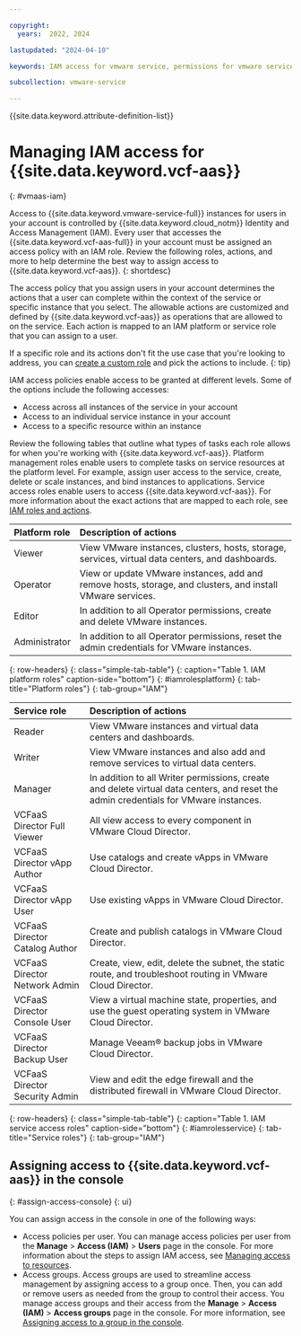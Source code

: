 ```yaml
---

copyright:
  years:  2022, 2024

lastupdated: "2024-04-10"

keywords: IAM access for vmware service, permissions for vmware service, identity and access management for vmware service, roles for vmware service, actions for vmware service, assigning access for vmware service

subcollection: vmware-service

---
```


{{site.data.keyword.attribute-definition-list}}

# Managing IAM access for {{site.data.keyword.vcf-aas}}
{: #vmaas-iam}

Access to {{site.data.keyword.vmware-service-full}} instances for users in your account is controlled by {{site.data.keyword.cloud_notm}} Identity and Access Management (IAM). Every user that accesses the {{site.data.keyword.vcf-aas-full}} in your account must be assigned an access policy with an IAM role. Review the following roles, actions, and more to help determine the best way to assign access to {{site.data.keyword.vcf-aas}}.
{: shortdesc}

The access policy that you assign users in your account determines the actions that a user can complete within the context of the service or specific instance that you select. The allowable actions are customized and defined by {{site.data.keyword.vcf-aas}} as operations that are allowed to on the service. Each action is mapped to an IAM platform or service role that you can assign to a user.

If a specific role and its actions don't fit the use case that you're looking to address, you can [create a custom role](/docs/account?topic=account-custom-roles&interface=ui) and pick the actions to include.
{: tip}

IAM access policies enable access to be granted at different levels. Some of the options include the following accesses:

* Access across all instances of the service in your account
* Access to an individual service instance in your account
* Access to a specific resource within an instance

Review the following tables that outline what types of tasks each role allows for when you're working with {{site.data.keyword.vcf-aas}}. Platform management roles enable users to complete tasks on service resources at the platform level. For example, assign user access to the service, create, delete or scale instances, and bind instances to applications. Service access roles enable users to access {{site.data.keyword.vcf-aas}}. For more information about the exact actions that are mapped to each role, see [IAM roles and actions](/docs/account?topic=account-iam-service-roles-actions).

| Platform role | Description of actions |
|:------------- |:---------------------- |
| Viewer | View VMware instances, clusters, hosts, storage, services, virtual data centers, and dashboards. |
| Operator | View or update VMware instances, add and remove hosts, storage, and clusters, and install VMware services. |
| Editor | In addition to all Operator permissions, create and delete VMware instances. |
| Administrator | In addition to all Operator permissions, reset the admin credentials for VMware instances. |
{: row-headers}
{: class="simple-tab-table"}
{: caption="Table 1. IAM platform roles" caption-side="bottom"}
{: #iamrolesplatform}
{: tab-title="Platform roles"}
{: tab-group="IAM"}

| Service role | Description of actions |
|:------------ |:---------------------- |
| Reader | View VMware instances and virtual data centers and dashboards. |
| Writer | View VMware instances and also add and remove services to virtual data centers. |
| Manager | In addition to all Writer permissions, create and delete virtual data centers, and reset the admin credentials for VMware instances. |
| VCFaaS Director Full Viewer | All view access to every component in VMware Cloud Director. |
| VCFaaS Director vApp Author | Use catalogs and create vApps in VMware Cloud Director. |
| VCFaaS Director vApp User | Use existing vApps in VMware Cloud Director. |
| VCFaaS Director Catalog Author | Create and publish catalogs in VMware Cloud Director. |
| VCFaaS Director Network Admin | Create, view, edit, delete the subnet, the static route, and troubleshoot routing in VMware Cloud Director. |
| VCFaaS Director Console User | View a virtual machine state, properties, and use the guest operating system in VMware Cloud Director. |
| VCFaaS Director Backup User | Manage Veeam® backup jobs in VMware Cloud Director. |
| VCFaaS Director Security Admin | View and edit the edge firewall and the distributed firewall in VMware Cloud Director. |
{: row-headers}
{: class="simple-tab-table"}
{: caption="Table 1. IAM service access roles" caption-side="bottom"}
{: #iamrolesservice}
{: tab-title="Service roles"}
{: tab-group="IAM"}

## Assigning access to {{site.data.keyword.vcf-aas}} in the console
{: #assign-access-console}
{: ui}

You can assign access in the console in one of the following ways:

* Access policies per user. You can manage access policies per user from the **Manage** > **Access (IAM)** > **Users** page in the console. For more information about the steps to assign IAM access, see [Managing access to resources](/docs/account?topic=account-assign-access-resources&interface=ui).
* Access groups. Access groups are used to streamline access management by assigning access to a group once. Then, you can add or remove users as needed from the group to control their access. You manage access groups and their access from the **Manage** > **Access (IAM)** > **Access groups** page in the console. For more information, see [Assigning access to a group in the console](/docs/account?topic=account-groups&interface=ui#access_ag).
